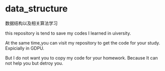 # data_structure
数据结构以及相关算法学习

this repository is tend to save my codes I learned in uiversity.

At the same time,you can visit my repository to get the code for your study. Expicially in GDPU.

But I do not want you to copy my code for your homework. Because It can not help you but detroy you.
